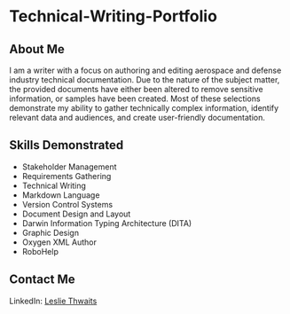 # Technical-Writing-Portfolio
## About Me
I am a writer with a focus on authoring and editing aerospace and defense industry technical documentation. Due to the nature of the subject matter, the provided documents have either been altered to remove sensitive information, or samples have been created. Most of these selections demonstrate my ability to gather technically complex information, identify relevant data and audiences, and create user-friendly documentation. 

## Skills Demonstrated
* Stakeholder Management
* Requirements Gathering
* Technical Writing
* Markdown Language
* Version Control Systems
* Document Design and Layout
* Darwin Information Typing Architecture (DITA)
* Graphic Design
* Oxygen XML Author
* RoboHelp

## Contact Me
LinkedIn: [Leslie Thwaits](https://www.linkedin.com/in/leslie-thwaits-technical-writer)
